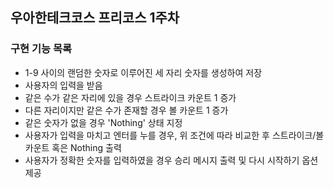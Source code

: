 ## 우아한테크코스 프리코스 1주차

### 구현 기능 목록

- 1-9 사이의 랜덤한 숫자로 이루어진 세 자리 숫자를 생성하여 저장
- 사용자의 입력을 받음
- 같은 수가 같은 자리에 있을 경우 스트라이크 카운트 1 증가
- 다른 자리이지만 같은 수가 존재할 경우 볼 카운트 1 증가
- 같은 숫자가 없을 경우 'Nothing' 상태 지정
- 사용자가 입력을 마치고 엔터를 누를 경우, 위 조건에 따라 비교한 후 스트라이크/볼 카운트 혹은 Nothing 출력
- 사용자가 정확한 숫자를 입력하였을 경우 승리 메시지 출력 및 다시 시작하기 옵션 제공